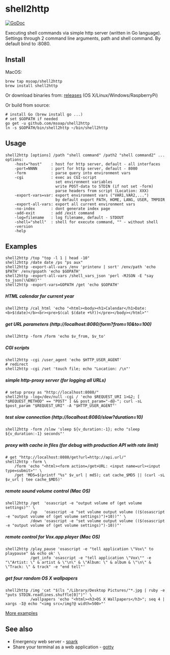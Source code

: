 shell2http
==========

[![GoDoc](https://godoc.org/github.com/msoap/shell2http?status.svg)](https://godoc.org/github.com/msoap/shell2http)

Executing shell commands via simple http server (written in Go language).
Settings through 2 command line arguments, path and shell command.
By default bind to :8080.

Install
-------

MacOS:

    brew tap msoap/shell2http
    brew install shell2http

Or download binaries from: [releases](https://github.com/msoap/shell2http/releases) (OS X/Linux/Windows/RaspberryPi)

Or build from source:

    # install Go (brew install go ...)
    # set $GOPATH if needed
    go get -u github.com/msoap/shell2http
    ln -s $GOPATH/bin/shell2http ~/bin/shell2http

Usage
-----

    shell2http [options] /path "shell command" /path2 "shell command2" ...
    options:
        -host="host"    : host for http server, default - all interfaces
        -port=NNNN      : port for http server, default - 8080
        -form           : parse query into environment vars
        -cgi            : exec as CGI-script
                          set environment variables
                          write POST-data to STDIN (if not set -form)
                          parse headers from script (Location: XXX)
        -export-vars=var: export environment vars ("VAR1,VAR2,...")
                          by default export PATH, HOME, LANG, USER, TMPDIR
        -export-all-vars: export all current environment vars
        -no-index       : dont generate index page
        -add-exit       : add /exit command
        -log=filename   : log filename, default - STDOUT
        -shell="shell"  : shell for execute command, "" - without shell
        -version
        -help

Examples
--------

    shell2http /top "top -l 1 | head -10"
    shell2http /date date /ps "ps aux"
    shell2http -export-all-vars /env 'printenv | sort' /env/path 'echo $PATH' /env/gopath 'echo $GOPATH'
    shell2http -export-all-vars /shell_vars_json 'perl -MJSON -E "say to_json(\%ENV)"'
    shell2http -export-vars=GOPATH /get 'echo $GOPATH'

##### HTML calendar for current year
    shell2http /cal_html 'echo "<html><body><h1>Calendar</h1>Date: <b>$(date)</b><br><pre>$(cal $(date +%Y))</pre></body></html>"'

##### get URL parameters (http://localhost:8080/form?from=10&to=100)
    shell2http -form /form 'echo $v_from, $v_to'

##### CGI scripts
    shell2http -cgi /user_agent 'echo $HTTP_USER_AGENT'
    # redirect
    shell2http -cgi /set 'touch file; echo "Location: /\n"'

##### simple http-proxy server (for logging all URLs)
    # setup proxy as "http://localhost:8080/"
    shell2http -log=/dev/null -cgi / 'echo $REQUEST_URI 1>&2; [ "$REQUEST_METHOD" == "POST" ] && post_param="-d@-"; curl -sL $post_param "$REQUEST_URI" -A "$HTTP_USER_AGENT"'

##### test slow connection (http://localhost:8080/slow?duration=10)
    shell2http -form /slow 'sleep ${v_duration:-1}; echo "sleep ${v_duration:-1} seconds"'

##### proxy with cache in files (for debug with production API with rate limit)
    # get "http://localhost:8080/get?url=http://api.url/"
    shell2http -form \
        /form 'echo "<html><form action=/get>URL: <input name=url><input type=submit>"' \
        /get 'MD5=$(printf "%s" $v_url | md5); cat cache_$MD5 || (curl -sL $v_url | tee cache_$MD5)'

##### remote sound volume control (Mac OS)
    shell2http /get  'osascript -e "output volume of (get volume settings)"' \
               /up   'osascript -e "set volume output volume (($(osascript -e "output volume of (get volume settings)")+10))"' \
               /down 'osascript -e "set volume output volume (($(osascript -e "output volume of (get volume settings)")-10))"'

##### remote control for Vox.app player (Mac OS)
    shell2http /play_pause 'osascript -e "tell application \"Vox\" to playpause" && echo ok' \
               /get_info 'osascript -e "tell application \"Vox\"" -e "\"Artist: \" & artist & \"\n\" & \"Album: \" & album & \"\n\" & \"Track: \" & track" -e "end tell"'

##### get four random OS X wallpapers
    shell2http /img 'cat "$(ls "/Library/Desktop Pictures/"*.jpg | ruby -e "puts STDIN.readlines.shuffle[0]")"' \
               /wallpapers 'echo "<html><h3>OS X Wallpapers</h3>"; seq 4 | xargs -I@ echo "<img src=/img?@ width=500>"'

[More examples](https://github.com/msoap/shell2http/wiki)

See also
--------

 * Emergency web server - [spark](https://github.com/rif/spark)
 * Share your terminal as a web application - [gotty](https://github.com/yudai/gotty)
